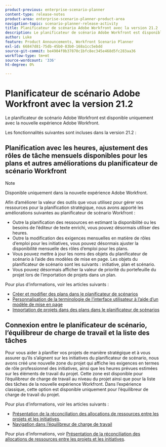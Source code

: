 ```yaml
---
product-previous: enterprise-scenario-planner
content-type: release-notes
product-area: enterprise-scenario-planner-product-area
navigation-topic: scenario-planner-release-activity
title: Planificateur de scénario Adobe Workfront avec la version 21.2
description: Le planificateur de scénario Adobe Workfront est disponible uniquement avec la nouvelle expérience Adobe Workfront.
author: Luke
feature: Product Announcements, Workfront Scenario Planner
exl-id: 66847d81-75db-45b0-83b0-168a1cc5ebdd
source-git-commit: be4904f0b37870c1bfc8ec345e468d5fc283aa36
workflow-type: tm+mt
source-wordcount: '336'
ht-degree: 0%

---
```


# Planificateur de scénario Adobe Workfront avec la version 21.2

Le planificateur de scénario Adobe Workfront est disponible uniquement avec la nouvelle expérience Adobe Workfront.

Les fonctionnalités suivantes sont incluses dans la version 21.2 :

## Planification avec les heures, ajustement des rôles de tâche mensuels disponibles pour les plans et autres améliorations du planificateur de scénario Workfront

>[!NOTE]
>
>Disponible uniquement dans la nouvelle expérience Adobe Workfront.

Afin d’améliorer la valeur des outils que vous utilisez pour gérer vos ressources pour la planification stratégique, nous avons apporté les améliorations suivantes au planificateur de scénario Workfront :

* Outre la planification des ressources en estimant la disponibilité ou les besoins de l’éditeur de texte enrichi, vous pouvez désormais utiliser des heures.
* Outre la modification des exigences mensuelles en matière de rôles d’emploi pour les initiatives, vous pouvez désormais ajuster la disponibilité mensuelle des rôles d’emploi pour les plans.
* Vous pouvez mettre à jour les noms des objets du planificateur de scénario à l’aide des modèles de mise en page. Les objets du planificateur de scénario sont les suivants : initiative, plan et scénario.
* Vous pouvez désormais afficher la valeur de priorité du portefeuille du projet lors de l’importation de projets dans un plan.

Pour plus d’informations, voir les articles suivants :

* [Créer et modifier des plans dans le planificateur de scénarios](../../../scenario-planner/create-and-edit-plans.md)
* [Personnalisation de la terminologie de l’interface utilisateur à l’aide d’un modèle de mise en page](../../../administration-and-setup/customize-workfront/use-layout-templates/customize-terminology.md)
* [Importation de projets dans des plans dans le planificateur de scénarios](../../../scenario-planner/import-projects-to-plans.md)

## Connexion entre le planificateur de scénario, l’équilibreur de charge de travail et la liste des tâches

Pour vous aider à planifier vos projets de manière stratégique et à vous assurer qu’ils s’alignent sur les initiatives du planificateur de scénario, nous avons créé une nouvelle zone du projet qui affiche les exigences en termes de rôle professionnel des initiatives, ainsi que les heures prévues estimées sur les éléments de travail du projet. Cette zone est disponible pour l’équilibreur de charge de travail au niveau du projet ainsi que pour la liste des tâches de la nouvelle expérience Workfront. Dans l’expérience classique, cette option est disponible uniquement pour l’équilibreur de charge de travail du projet.

Pour plus d’informations, voir les articles suivants :

* [Présentation de la réconciliation des allocations de ressources entre les projets et les initiatives](../../../scenario-planner/overview-reconcile-allocations-between-projects-initiatives.md).
* [Navigation dans l’équilibreur de charge de travail](../../../resource-mgmt/workload-balancer/navigate-the-workload-balancer.md)

Pour plus d’informations, voir [Présentation de la réconciliation des allocations de ressources entre les projets et les initiatives](../../../scenario-planner/overview-reconcile-allocations-between-projects-initiatives.md).

